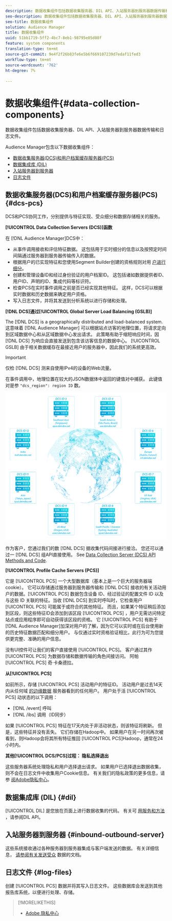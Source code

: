 ```yaml
---
description: 数据收集组件包括数据收集服务器、DIL API、入站服务器到服务器数据传输和日志文件。
seo-description: 数据收集组件包括数据收集服务器、DIL API、入站服务器到服务器数据传输和日志文件。
seo-title: 数据收集组件
solution: Audience Manager
title: 数据收集组件
uuid: 51bb1719-5ff2-4bc7-8eb1-98795e05d08f
feature: system components
translation-type: tm+mt
source-git-commit: 9e4f2f26b83fe6e5b6f669107239d7edaf11fed3
workflow-type: tm+mt
source-wordcount: '762'
ht-degree: 7%

---
```



# 数据收集组件{#data-collection-components}

数据收集组件包括数据收集服务器、DIL API、入站服务器到服务器数据传输和日志文件。

<!-- 

c_compcollect.xml

 -->

Audience Manager包含以下数据收集组件：

* [数据收集服务器(DCS)和用户档案缓存服务器(PCS)](../../reference/system-components/components-data-collection.md#dcs-pcs)
* [数据集成库 (DIL)](../../reference/system-components/components-data-collection.md#dil)
* [入站服务器到服务器](../../reference/system-components/components-data-collection.md#inbound-outbound-server)
* [日志文件](../../reference/system-components/components-data-collection.md#log-files)

## 数据收集服务器(DCS)和用户档案缓存服务器(PCS) {#dcs-pcs}

DCS和PCS协同工作，分别提供与特征实现、受众细分和数据存储相关的服务。

**[!UICONTROL Data Collection Servers (DCS)]函数&#x200B;**

在 [!DNL Audience Manager]DCS中：

* 从事件调用接收和评估特征数据。 这包括用于实时细分的信息以及按预定时间间隔通过服务器到服务器传输传入的数据。
* 根据用户的已实现特征和您使用Segment Builder创建的资格规则对用 [户进行细分](../../features/segments/segment-builder.md)。
* 创建和管理设备ID和经过身份验证的用户档案ID。 这包括诸如数据提供者ID、用户ID、声明的ID、集成代码等标识符。
* 检查PCS在实时事件调用之前是否已经实现其他特征。 这样，DCS可以根据实时数据和历史数据来确定用户资格。
* 写入日志文件，并将其发送到分析系统以进行存储和处理。

**[!DNL DCS]通过[!UICONTROL Global Server Load Balancing (GSLB)]**

The [!DNL DCS] is a geographically distributed and load-balanced system. 这意味着 [!DNL Audience Manager] 可以根据站点访客的地理位置，将请求定向到区域数据中心和从区域数据中心发出请求。 此策略有助于缩短响应时间，因 [!DNL DCS] 为响应会直接发送到包含该访客信息的数据中心。 [!UICONTROL GSLB] 由于相关数据缓存在最接近用户的服务器中，因此我们的系统更高效。

>[!IMPORTANT]
>
>仅检 [!DNL DCS] 测来自使用IPv4的设备的Web流量。

在事件调用中，地理位置在较大的JSON数据体中返回的键值对中捕获。 此键值对是参 `"dcs_region": region ID` 数。

![](assets/dcs-map.png)

作为客户，您通过我们的数 [!DNL DCS] 据收集代码间接进行接洽。 您还可以通过一 [!DNL DCS] 组API直接使用。 See [Data Collection Server (DCS) API Methods and Code](../../api/dcs-intro/dcs-event-calls/dcs-event-calls.md).

**[!UICONTROL Profile Cache Servers (PCS)]**

它是 [!UICONTROL PCS] 一个大型数据库（基本上是一个巨大的服务器端cookie）。 它可以存储通过服务器到服务器传输和 [!DNL DCS] 接收的有关活动用户的数据。[!UICONTROL PCS] 数据包含设备 ID、经过验证的配置文件 ID 以及与这些 ID 关联的特征。当收 [!DNL DCS] 到实时呼叫时，它检查用户 [!UICONTROL PCS] 可能属于或符合的其他特征。 而且，如果某个特征稍后添加到区段，则这些特征ID会添加到该区段 [!UICONTROL PCS] ，用户无需访问特定站点或应用程序即可自动获得该区段的资格。 它 [!UICONTROL PCS] 有助于 [!DNL Audience Manager]加深对用户的了解，因为它可以实时或在后台使用新的历史特征数据匹配和细分用户。 与仅通过实时资格验证相比，此行为可为您提供更完整、准确的用户信息。

没有UI控件可让我们的客户直接使用 [!UICONTROL PCS]。 客户通过其作 [!UICONTROL PCS] 为数据存储和数据传输的角色间接访问。 阿帕 [!UICONTROL PCS] 奇·卡桑德拉。

**从[!UICONTROL PCS]**

如前所示，存储 [!UICONTROL PCS] 活动用户的特征ID。 活动用户是过去14天内从任何域 [的边缘数据](../../reference/system-components/components-edge.md) 服务器看到的任何用户。 用户处于活 [!UICONTROL PCS] 动状态的以下调用：

* [!DNL /event] 呼叫
* [!DNL /ibs] 调用（ID同步）

<!-- 

Removed /dpm calls from the bulleted list. /dpm calls have been deprecated.

 -->

如果 [!UICONTROL PCS] 特征在17天内处于非活动状态，则该特征将刷新。 但是，这些特征并没有丢失。 它们存储在Hadoop中。 如果用户在另一时间再次被看到，则Hadoop会将其所有特征推回 [!UICONTROL PCS]Hadoop，通常在24小时内。

**其他[!UICONTROL DCS/PCS]过程： 隐私选择退出**

这些服务器系统处理隐私和用户选择退出请求。 如果用户已选择退出数据收集，则不会在日志文件中收集用户Cookie信息。 有关我们的隐私政策的更多信息，请参 [阅Adobe隐私中心](https://www.adobe.com/cn/privacy/advertising-services.html)。

## 数据集成库 (DIL) {#dil}

[!UICONTROL DIL] 是您放在页面上进行数据收集的代码。 有关可 [用服务和方法](../../dil/dil-overview.md) ，请参阅DIL API。

## 入站服务器到服务器 {#inbound-outbound-server}

这些系统接收通过各种服务器到服务器集成与客户端发送的数据。 有关详细信息， [请参阅有关发送受众](/help/using/integration/sending-audience-data/real-time-data-integration/real-time-tech-specs.md) 数据的文档。

## 日志文件 {#log-files}

创建 [!UICONTROL PCS] 数据并将其写入日志文件。 这些数据库会发送到其他报告库系统，以便进行处理、存储。

>[!MORELIKETHIS]
>
>* [Adobe 隐私中心](https://www.adobe.com/cn/privacy.html)

